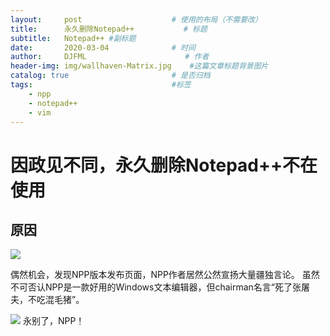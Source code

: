 ```yaml
---
layout:     post                    # 使用的布局（不需要改）
title:      永久删除Notepad++           # 标题 
subtitle:   Notepad++ #副标题
date:       2020-03-04              # 时间
author:     DJFML                      # 作者
header-img: img/wallhaven-Matrix.jpg    #这篇文章标题背景图片
catalog: true                       # 是否归档
tags:                               #标签
    - npp
    - notepad++
    - vim
---
```


# 因政见不同，永久删除Notepad++不在使用

## 原因 
<img src="https://raw.githubusercontent.com/djfml/djfml.github.io/master/img/uninstallnpp01.jpg"/>

偶然机会，发现NPP版本发布页面，NPP作者居然公然宣扬大量疆独言论。
虽然不可否认NPP是一款好用的Windows文本编辑器，但chairman名言“死了张屠夫，不吃混毛猪”。

![](https://raw.githubusercontent.com/djfml/djfml.github.io/master/img/uninstallnpp02.jpg)
永别了，NPP！